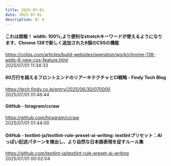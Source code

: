 ```yaml
---
title: 2025-07-01
date: 2025-07-01
description: B! 4
---
```


#### これは朗報！ width: 100%;より便利なstretchキーワードが使えるようになります、Chrome 138で新しく追加された6個のCSSの機能
https://coliss.com/articles/build-websites/operation/work/chrome-138-adds-6-new-css-feature.html<br>
2025/07/01 11:34:33<br>


#### 60万行を超えるフロントエンドのリアーキテクチャとCI戦略 - Findy Tech Blog
https://tech.findy.co.jp/entry/2025/06/30/070000<br>
2025/07/01 01:46:44<br>


#### GitHub - hiragram/ccraw
https://github.com/hiragram/ccraw<br>
2025/07/01 01:44:00<br>


#### GitHub - textlint-ja/textlint-rule-preset-ai-writing: textlintプリセット：AIっぽい記述パターンを検出し、より自然な日本語表現を促すルール集
https://github.com/textlint-ja/textlint-rule-preset-ai-writing<br>
2025/07/01 00:02:04<br>



